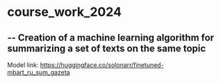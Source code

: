 # course_work_2024
--
Creation of a machine learning algorithm for summarizing a set of texts on the same topic
--
Model link: https://huggingface.co/solonarr/finetuned-mbart_ru_sum_gazeta
